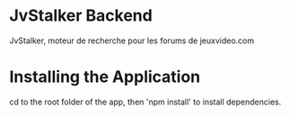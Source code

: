 # JvStalker Backend
JvStalker, moteur de recherche pour les forums de jeuxvideo.com

# Installing the Application
cd to the root folder of the app, then 'npm install' to install dependencies.